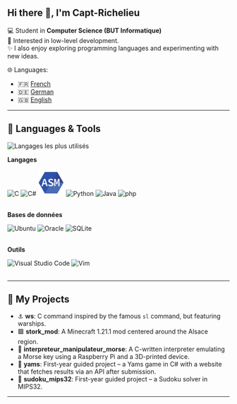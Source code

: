 ## Hi there 👋, I'm Capt-Richelieu

💻 Student in **Computer Science (BUT Informatique)** </br>
🌱 Interested in low-level development. </br>
✨ I also enjoy exploring programming languages and experimenting with new ideas. </br>

🌐 Languages:  
- 🇫🇷 [French](README.md)  
- 🇩🇪 [German](README.de.md)  
- 🇬🇧 [English](README.en.md)

---

## 🔧 Languages & Tools
![Langages les plus utilisés](https://github-readme-stats.vercel.app/api/top-langs/?username=redstoner507&hide=html,css,javascript&langs_count=6&layout=compact&theme=radical&size_weight=0.5&count_weight=0.5)

**Langages**

<div>
	<img width="60" src="https://raw.githubusercontent.com/marwin1991/profile-technology-icons/refs/heads/main/icons/c.png" alt="C" title="C"/>
	<img width="60" src="https://raw.githubusercontent.com/marwin1991/profile-technology-icons/refs/heads/main/icons/c%23.png" alt="C#" title="C#"/>
	<img width="60" src="asm.png" alt="asm" title="asm"/>
	<img width="60" src="https://raw.githubusercontent.com/marwin1991/profile-technology-icons/refs/heads/main/icons/python.png" alt="Python" title="Python"/>
	<img width="60" src="https://raw.githubusercontent.com/marwin1991/profile-technology-icons/refs/heads/main/icons/java.png" alt="Java" title="Java"/>
  	<img width="60" src="https://raw.githubusercontent.com/marwin1991/profile-technology-icons/refs/heads/main/icons/php.png" alt="php" title="php"/>
	

</div>
<br>

**Bases de données**

<div>
    <img width="60" src="https://raw.githubusercontent.com/marwin1991/profile-technology-icons/refs/heads/main/icons/ubuntu.png" alt="Ubuntu" title="Ubuntu"/>
	<img width="60" src="https://raw.githubusercontent.com/marwin1991/profile-technology-icons/refs/heads/main/icons/oracle.png" alt="Oracle" title="Oracle"/>
	<img width="60" src="https://raw.githubusercontent.com/marwin1991/profile-technology-icons/refs/heads/main/icons/sqlite.png" alt="SQLite" title="SQLite"/>
</div>
<br>

**Outils**

<div>
	<img width="60" src="https://raw.githubusercontent.com/marwin1991/profile-technology-icons/refs/heads/main/icons/visual_studio_code.png" alt="Visual Studio Code" title="Visual Studio Code"/>
	<img width="60" src="https://raw.githubusercontent.com/marwin1991/profile-technology-icons/refs/heads/main/icons/vim.png" alt="Vim" title="Vim"/>
</div>
<br>

---

## 📂 My Projects
- ⚓ **ws**: C command inspired by the famous `sl` command, but featuring warships.  
- 🟩 **stork_mod**: A Minecraft 1.21.1 mod centered around the Alsace region.  
- 📡 **interpreteur_manipulateur_morse**: A C-written interpreter emulating a Morse key using a Raspberry Pi and a 3D-printed device.  
- 🎲 **yams**: First-year guided project – a Yams game in C# with a website that fetches results via an API after submission.  
- 🧩 **sudoku_mips32**: First-year guided project – a Sudoku solver in MIPS32.  

---
